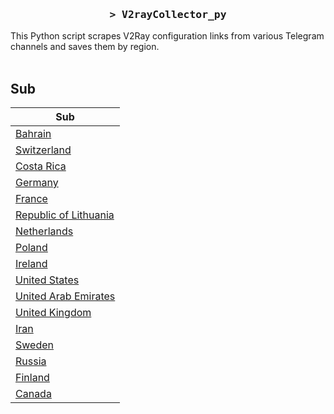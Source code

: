 <h3 align="center">
    <samp>&gt; V2rayCollector_py</samp>
</h3>

This Python script scrapes V2Ray configuration links from various Telegram channels and saves them by region.
<br>
<br>
## Sub
| Sub |
|-----|
| [Bahrain](https://raw.githubusercontent.com/freetomaid/Vxray-country/main/sub/Bahrain/config.txt) |
| [Switzerland](https://raw.githubusercontent.com/freetomaid/Vxray-country/main/sub/Switzerland/config.txt) |
| [Costa Rica](https://raw.githubusercontent.com/freetomaid/Vxray-country/main/sub/Costa%20Rica/config.txt) |
| [Germany](https://raw.githubusercontent.com/freetomaid/Vxray-country/main/sub/Germany/config.txt) |
| [France](https://raw.githubusercontent.com/freetomaid/Vxray-country/main/sub/France/config.txt) |
| [Republic of Lithuania](https://raw.githubusercontent.com/freetomaid/Vxray-country/main/sub/Republic%20of%20Lithuania/config.txt) |
| [Netherlands](https://raw.githubusercontent.com/freetomaid/Vxray-country/main/sub/Netherlands/config.txt) |
| [Poland](https://raw.githubusercontent.com/freetomaid/Vxray-country/main/sub/Poland/config.txt) |
| [Ireland](https://raw.githubusercontent.com/freetomaid/Vxray-country/main/sub/Ireland/config.txt) |
| [United States](https://raw.githubusercontent.com/freetomaid/Vxray-country/main/sub/United%20States/config.txt) |
| [United Arab Emirates](https://raw.githubusercontent.com/freetomaid/Vxray-country/main/sub/United%20Arab%20Emirates/config.txt) |
| [United Kingdom](https://raw.githubusercontent.com/freetomaid/Vxray-country/main/sub/United%20Kingdom/config.txt) |
| [Iran](https://raw.githubusercontent.com/freetomaid/Vxray-country/main/sub/Iran/config.txt) |
| [Sweden](https://raw.githubusercontent.com/freetomaid/Vxray-country/main/sub/Sweden/config.txt) |
| [Russia](https://raw.githubusercontent.com/freetomaid/Vxray-country/main/sub/Russia/config.txt) |
| [Finland](https://raw.githubusercontent.com/freetomaid/Vxray-country/main/sub/Finland/config.txt) |
| [Canada](https://raw.githubusercontent.com/freetomaid/Vxray-country/main/sub/Canada/config.txt) |









































































































































































































































































































































































































































































































































































































































































































































































































































































































































































































































































































































































































































































































































































































































































































































































































































































































































































































































































































































































































































































































































































































































































































































































































































































































































































































































































































































































































































































































































































































































































































































































































































































































































































































































































